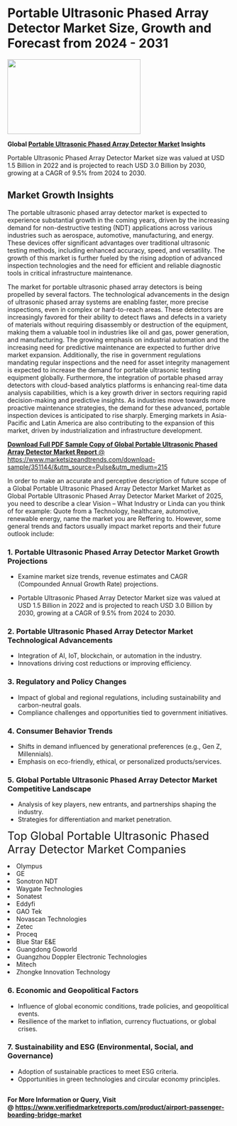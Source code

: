 <H1>Portable Ultrasonic Phased Array Detector Market Size, Growth and Forecast from 2024 - 2031</H1><img class="aligncenter size-medium wp-image-584254" src="https://thirdeyenews.in/wp-content/uploads/2024/09/Global-Market-Research-300x168.jpeg" alt="" width="300" height="168" /><p><strong>Global&nbsp;<a href="https://www.marketsizeandtrends.com/download-sample/351144/&amp;utm_source=Pulse&amp;utm_medium=215">Portable Ultrasonic Phased Array Detector Market</a> Insights</strong></p><p>Portable Ultrasonic Phased Array Detector Market size was valued at USD 1.5 Billion in 2022 and is projected to reach USD 3.0 Billion by 2030, growing at a CAGR of 9.5% from 2024 to 2030.</p><p><h2>Market Growth Insights</h2> <p>The portable ultrasonic phased array detector market is expected to experience substantial growth in the coming years, driven by the increasing demand for non-destructive testing (NDT) applications across various industries such as aerospace, automotive, manufacturing, and energy. These devices offer significant advantages over traditional ultrasonic testing methods, including enhanced accuracy, speed, and versatility. The growth of this market is further fueled by the rising adoption of advanced inspection technologies and the need for efficient and reliable diagnostic tools in critical infrastructure maintenance.</p> <p><a href="#"></a></p> <p>The market for portable ultrasonic phased array detectors is being propelled by several factors. The technological advancements in the design of ultrasonic phased array systems are enabling faster, more precise inspections, even in complex or hard-to-reach areas. These detectors are increasingly favored for their ability to detect flaws and defects in a variety of materials without requiring disassembly or destruction of the equipment, making them a valuable tool in industries like oil and gas, power generation, and manufacturing. The growing emphasis on industrial automation and the increasing need for predictive maintenance are expected to further drive market expansion. Additionally, the rise in government regulations mandating regular inspections and the need for asset integrity management is expected to increase the demand for portable ultrasonic testing equipment globally. Furthermore, the integration of portable phased array detectors with cloud-based analytics platforms is enhancing real-time data analysis capabilities, which is a key growth driver in sectors requiring rapid decision-making and predictive insights. As industries move towards more proactive maintenance strategies, the demand for these advanced, portable inspection devices is anticipated to rise sharply. Emerging markets in Asia-Pacific and Latin America are also contributing to the expansion of this market, driven by industrialization and infrastructure development. <p><a href="#"></p><p><span class=""><strong>Download Full PDF Sample Copy of Global Portable Ultrasonic Phased Array Detector Market Report</strong> @ <a href="https://www.marketsizeandtrends.com/download-sample/351144/&amp;utm_source=Pulse&amp;utm_medium=215" target="_blank">https://www.marketsizeandtrends.com/download-sample/351144/&amp;utm_source=Pulse&amp;utm_medium=215</a></span></p><p>In order to make an accurate and perceptive description of future scope of a Global&nbsp;Portable Ultrasonic Phased Array Detector Market Market as Global&nbsp;Portable Ultrasonic Phased Array Detector Market Market of 2025, you need to describe a clear Vision &ndash; What Industry or Linda can you think of for example: Quote from a Technology, healthcare, automotive, renewable energy, name the market you are Reffering to. However, some general trends and factors usually impact market reports and their future outlook include:</p><h3>1.&nbsp;<strong>Portable Ultrasonic Phased Array Detector Market Growth Projections</strong></h3><ul><li>Examine market size trends, revenue estimates and CAGR (Compounded Annual Growth Rate) projections.</li><li><p>Portable Ultrasonic Phased Array Detector Market size was valued at USD 1.5 Billion in 2022 and is projected to reach USD 3.0 Billion by 2030, growing at a CAGR of 9.5% from 2024 to 2030.</p></li></ul><h3>2.&nbsp;<strong>Portable Ultrasonic Phased Array Detector Market Technological Advancements</strong></h3><ul><li>Integration of AI, IoT, blockchain, or automation in the industry.</li><li>Innovations driving cost reductions or improving efficiency.</li></ul><h3>3.&nbsp;<strong>Regulatory and Policy Changes</strong></h3><ul><li>Impact of global and regional regulations, including sustainability and carbon-neutral goals.</li><li>Compliance challenges and opportunities tied to government initiatives.</li></ul><h3>4.&nbsp;<strong>Consumer Behavior Trends</strong></h3><ul><li>Shifts in demand influenced by generational preferences (e.g., Gen Z, Millennials).</li><li>Emphasis on eco-friendly, ethical, or personalized products/services.</li></ul><h3>5.&nbsp;<strong>Global Portable Ultrasonic Phased Array Detector Market Competitive Landscape</strong></h3><ul><li>Analysis of key players, new entrants, and partnerships shaping the industry.</li><li>Strategies for differentiation and market penetration.</li></ul><p data-pm-slice="1 1 []"><span style="color: inherit; font-family: inherit; font-size: 25px;">Top Global Portable Ultrasonic Phased Array Detector Market Companies</span></p><div class="" data-test-id=""><p><li>Olympus</li><li> GE</li><li> Sonotron NDT</li><li> Waygate Technologies</li><li> Sonatest</li><li> Eddyfi</li><li> GAO Tek</li><li> Novascan Technologies</li><li> Zetec</li><li> Proceq</li><li> Blue Star E&E</li><li> Guangdong Goworld</li><li> Guangzhou Doppler Electronic Technologies</li><li> Mitech</li><li> Zhongke Innovation Technology</li></p></div><h3>6.&nbsp;<strong>Economic and Geopolitical Factors</strong></h3><ul><li>Influence of global economic conditions, trade policies, and geopolitical events.</li><li>Resilience of the market to inflation, currency fluctuations, or global crises.</li></ul><h3>7.&nbsp;<strong>Sustainability and ESG (Environmental, Social, and Governance)</strong></h3><ul><li>Adoption of sustainable practices to meet ESG criteria.</li><li>Opportunities in green technologies and circular economy principles.</li></ul><h2><strong style="font-size: 14px;">For More Information or Query, Visit @&nbsp;</strong><a style="background-color: #ffffff; font-size: 14px;" href="https://www.marketsizeandtrends.com/report/portable-ultrasonic-phased-array-detector-market/" target="_blank">https://www.verifiedmarketreports.com/product/airport-passenger-boarding-bridge-market</a></h2>

